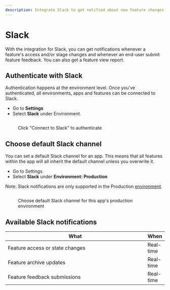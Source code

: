 ```yaml
---
description: Integrate Slack to get notified about new feature changes and feedback
---
```


# Slack

With the integration for Slack, you can get notifications whenever a feature's access and/or stage changes and whenever an end-user submit feature feedback. You can also get a feature view report.

## Authenticate with Slack

Authentication happens at the environment level. Once you've authenticated, all environments, apps and features can be connected to Slack.

* Go to **Settings**
* Select **Slack** under Environment.

<figure><img src="../.gitbook/assets/CleanShot 2025-01-07 at 1 .22.27@2x.png" alt=""><figcaption><p>Click "Connect to Slack" to authenticate</p></figcaption></figure>

## Choose default Slack channel

You can set a default Slack channel for an app. This means that all features within the app will all inherit the default channel unless you overwrite it.

* Go to Settings
* Select **Slack** under **Environment: Production**

Note: Slack notifications are only supported in the Production [environment](../introduction/concepts/environment.md).

<figure><img src="../.gitbook/assets/CleanShot 2025-01-07 at 12 .39.12@2x (1).png" alt=""><figcaption><p>Choose default Slack channel for this app's production environment</p></figcaption></figure>



## Available Slack notifications

<table><thead><tr><th width="557">What</th><th>When</th></tr></thead><tbody><tr><td>Feature access or state changes</td><td>Real-time</td></tr><tr><td>Feature archive updates</td><td>Real-time</td></tr><tr><td>Feature feedback submissions</td><td>Real-time</td></tr></tbody></table>


